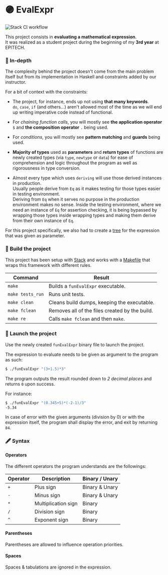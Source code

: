 # 🟣 EvalExpr

![Stack CI workflow](https://github.com/guillaumebgd/EvalExpr/actions/workflows/main.yml/badge.svg)

This project consists in **evaluating a mathematical expression**.<br />
It was realized as a student project during the beginning of my **3rd year** at EPITECH.

### 🔎 In-depth

The complexity behind the project doesn't come from the main problem itself but from its implementation in Haskell and constraints added by our instructor.

For a bit of context with the constraints:

- The project, for instance, ends up not using **that many keywords**.<br />
`do`, `case`, `if` (and others...) aren't allowed most of the time as we will end up writing imperative code instead of functional.

- For *chaining function calls*, you will mostly see **the application operator** `$` and **the composition operator** `.` being used.

- For *conditions*, you will mostly see **pattern matching** and **guards** being used.

- **Majority of types** used as **parameters** and **return types** of functions are newly created types (via `type`, `newtype` or `data`) for ease of comprehension and logic throughout the program as well as rigorousness in type conversion.

- Almost every type which uses `deriving` will use those derived instances in production.<br />
Usually people derive from `Eq` as it makes testing for those types easier in testing environment.<br />
Deriving from `Eq` when it serves no purpose in the production environment makes no sense.
Inside the testing environment, where we need an instance of `Eq` for assertion checking, it is being bypassed by wrapping those types inside wrapping types and making them derive from their own instance of `Eq`.

For this project specifically, we also had to create a [tree](https://en.wikipedia.org/wiki/Tree_(graph_theory)) for the expression that was given as parameter.

### 🔨 Build the project

This project has been setup with [Stack](https://docs.haskellstack.org/en/stable/README/) and works with a [Makefile](https://en.wikipedia.org/wiki/Make_(software)) that wraps this framework with different rules.

| Command          | Result                                          |
| ---------------- | ----------------------------------------------- |
| `make`           | Builds a ```funEvalExpr``` executable.          |
| `make tests_run` | Runs unit tests.                                |
| `make clean`     | Cleans build dumps, keeping the executable.     |
| `make fclean`    | Removes all of the files created by the build.  |
| `make re`        | Calls `make fclean` and then `make`.            |

### 🚀 Launch the project

Use the newly created `funEvalExpr` binary file to launch the project.

The expression to evaluate needs to be given as argument to the program as such:
```bash
$ ./funEvalExpr "(3+1.5)*3"
```

The program outputs the result rounded down to *2 decimal places* and returns `0` upon success.

For instance:
```bash
$ ./funEvalExpr "(0.345+5)*(-2-1)/3"
-5.34
```


In case of error with the given arguments (division by 0) or with the expression itself, the program shall display the error, and exit by returning `84`.

### 🖋️ Syntax

#### Operators

The different operators the program understands are the followings:

| Operator | Description         | Binary / Unary |
| -------- | ------------------- | -------------- |
| `+`      | Plus sign           | Binary & Unary |
| `-`      | Minus sign          | Binary & Unary |
| `*`      | Multiplication sign | Binary         |
| `/`      | Division sign       | Binary         |
| `^`      | Exponent sign       | Binary         |

#### Parentheses

Parentheses are allowed to influence operation priorities.

#### Spaces

Spaces & tabulations are ignored in the expression.
